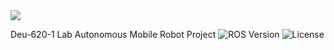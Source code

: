 <img src="https://capsule-render.vercel.app/api?type=rounded&color=282C34&height=160&section=header&text=Autonomous%20Mobile%20Robot&fontSize=40&fontColor=FFFFFF&desc=Powered%20by%20ROS%20Noetic&descAlignY=75&descAlign=50&animation=fadeIn&iconColor=00BCD4" />


Deu-620-1 Lab Autonomous Mobile Robot Project
![ROS Version](https://img.shields.io/badge/ROS-Noetic-blue)
![License](https://img.shields.io/badge/License-MIT-green)

